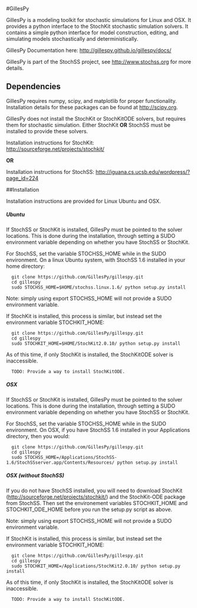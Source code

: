 #GillesPy

GillesPy is a modeling toolkit for stochastic simulations for Linux and OSX. It provides a python interface to the StochKit stochastic simulation solvers. It contains a simple python interface for model construction, editing, and simulating models stochastically and deterministically.

GillesPy Documentation here: http://gillespy.github.io/gillespy/docs/

GillesPy is part of the StochSS project, see http://www.stochss.org for more details.

## Dependencies

GillesPy requires numpy, scipy, and matplotlib for proper functionality. Installation details for these packages can be found at http://scipy.org. 

GillesPy does not install the StochKit or StochKitODE solvers, but requires them for stochastic simulation. Either StochKit  **OR** StochSS must be installed to provide these solvers.

Installation instructions for StochKit: http://sourceforge.net/projects/stochkit/

**OR**

Installation instructions for StochSS:  http://iguana.cs.ucsb.edu/wordpress/?page_id=224


##Installation

Installation instructions are provided for Linux Ubuntu and OSX.

##### Ubuntu

If StochSS or StochKit is installed, GillesPy must be pointed to the solver locations. This is done during the installation, through setting a SUDO environment variable depending on whether you have StochSS or StochKit.

For StochSS, set the variable STOCHSS_HOME while in the SUDO environment. On a linux Ubuntu system, with StochSS 1.6 installed in your home directory:
```
  git clone https://github.com/GillesPy/gillespy.git
  cd gillespy
  sudo STOCHSS_HOME=$HOME/stochss.linux.1.6/ python setup.py install
```

Note: simply using export STOCHSS_HOME will not provide a SUDO environment variable.

If StochKit is installed, this process is similar, but instead set the environment variable STOCHKIT_HOME:
```
  git clone https://github.com/GillesPy/gillespy.git
  cd gillespy
  sudo STOCHKIT_HOME=$HOME/StochKit2.0.10/ python setup.py install
```

As of this time, if only StochKit is installed, the StochKitODE solver is inaccessible.
```
  TODO: Provide a way to install StochKitODE.
```


##### OSX
If StochSS or StochKit is installed, GillesPy must be pointed to the solver locations. This is done during the installation, through setting a SUDO environment variable depending on whether you have StochSS or StochKit.

For StochSS, set the variable STOCHSS_HOME while in the SUDO environment. On OSX, if you have StochSS 1.6 installed in your Applications directory, then you would:
```
  git clone https://github.com/GillesPy/gillespy.git
  cd gillespy
  sudo STOCHSS_HOME=/Applications/StochSS-1.6/StochSSserver.app/Contents/Resources/ python setup.py install
```

##### OSX (without StochSS)

If you do not have StochSS installed, you will need to download StochKit (http://sourceforge.net/projects/stochkit/) and the StochKit-ODE package from StochSS.
Then set the environement variables STOCHKIT_HOME and STOCHKIT_ODE_HOME before you run the setup.py script as above.

Note: simply using export STOCHSS_HOME will not provide a SUDO environment variable.

If StochKit is installed, this process is similar, but instead set the environment variable STOCHKIT_HOME:
```
  git clone https://github.com/GillesPy/gillespy.git
  cd gillespy
  sudo STOCHKIT_HOME=/Applications/StochKit2.0.10/ python setup.py install
```

As of this time, if only StochKit is installed, the StochKitODE solver is inaccessible.
```
  TODO: Provide a way to install StochKitODE.
```

